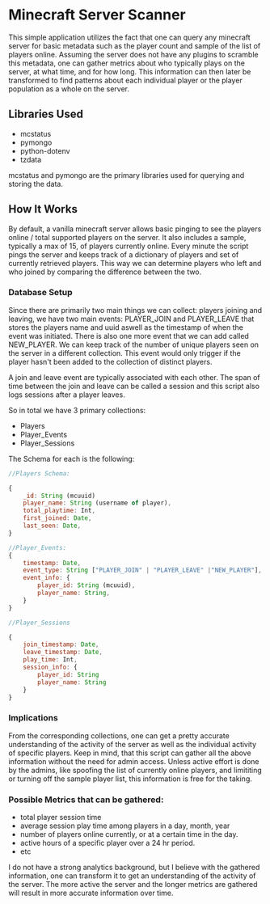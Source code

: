# Minecraft Server Scanner
This simple application utilizes the fact that one can query any minecraft server for basic metadata such as the player count and sample of the list of players online. Assuming the server does not have any plugins to scramble this metadata, one can gather metrics about who typically plays on the server, at what time, and for how long. This information can then later be transformed to find patterns about each individual player or the player population as a whole on the server.

## Libraries Used
- mcstatus
- pymongo
- python-dotenv
- tzdata

mcstatus and pymongo are the primary libraries used for querying and storing the data.

## How It Works
By default, a vanilla minecraft server allows basic pinging to see the players online / total supported players on the server. It also includes a sample, typically a max of 15, of players currently online. Every minute the script pings the server and keeps track of a dictionary of players and set of currently retrieved players. This way we can determine players who left and who joined by comparing the difference between the two.

### Database Setup
Since there are primarily two main things we can collect: players joining and leaving, we have two main events: PLAYER_JOIN and PLAYER_LEAVE that stores the players name and uuid aswell as the timestamp of when the event was initiated. There is also one more event that we can add called NEW_PLAYER. We can keep track of the number of unique players seen on the server in a different collection. This event would only trigger if the player hasn't been added to the collection of distinct players. 

A join and leave event are typically associated with each other. The span of time between the join and leave can be called a session and this script also logs sessions after a player leaves.

So in total we have 3 primary collections:
- Players
- Player_Events
- Player_Sessions

The Schema for each is the following:

```javascript
//Players Schema:

{
    _id: String (mcuuid)
    player_name: String (username of player),
    total_playtime: Int,
    first_joined: Date,
    last_seen: Date,
}

//Player_Events:
{
    timestamp: Date,
    event_type: String ["PLAYER_JOIN" | "PLAYER_LEAVE" |"NEW_PLAYER"],
    event_info: {
        player_id: String (mcuuid),
        player_name: String,
    }
}

//Player_Sessions

{
    join_timestamp: Date,
    leave_timestamp: Date,
    play_time: Int,
    session_info: {
        player_id: String
        player_name: String
    }
}
```

### Implications
From the corresponding collections, one can get a pretty accurate understanding of the activity of the server as well as the individual activity of specific players. Keep in mind, that this script can gather all the above information without the need for admin access. Unless active effort is done by the admins, like spoofing the list of currently online players, and limititing or turning off the sample player list, this information is free for the taking.

### Possible Metrics that can be gathered:
- total player session time
- average session play time among players in a day, month, year
- number of players online currently, or at a certain time in the day.
- active hours of a specific player over a 24 hr period.
- etc

I do not have a strong analytics background, but I believe with the gathered information, one can transform it to get an understanding of the activity of the server. The more active the server and the longer metrics are gathered will result in more accurate information over time.